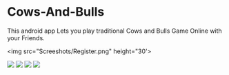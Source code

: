 # Cows-And-Bulls
This android app Lets you play traditional Cows and Bulls Game Online with your Friends.

<img src="Screeshots/Register.png" height="30'> 

![](Screeshots/Register.png)
![](Screeshots/Dashboard.png)
![](Screeshots/Play%20Game.png)
![](Screeshots/EnterGuess.png)
